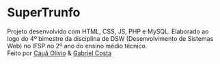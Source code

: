 # SuperTrunfo
Projeto desenvolvido com HTML, CSS, JS, PHP e MySQL. Elaborado ao logo do 4º bimestre da disciplina de DSW (Desenvolvimento de Sistemas Web) no IFSP no 2º ano do ensino médio técnico. 
<br/>
Feito por <a href="https://github.com/cauaolivio">Cauã Olivio</a> & <a href="https://github.com/gabrielcs04">Gabriel Costa</a>
